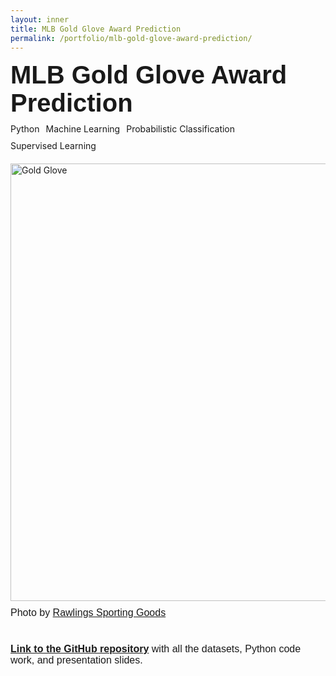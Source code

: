 ```yaml
---
layout: inner
title: MLB Gold Glove Award Prediction
permalink: /portfolio/mlb-gold-glove-award-prediction/
---
```


<div class="container" style="margin-top: 10px;">

  <!-- Title Section -->
  <div class="row">
    <div class="col-12">
      <div style="font-size:40px; font-family: 'Source Sans 3', sans-serif; font-weight: bold; margin-bottom: 10px;">
        MLB Gold Glove Award Prediction
      </div>
    </div>
  </div>

  <!-- Tags Section -->
  <div class="row" style="margin-bottom: 20px;">
    <div class="col-12">
      <div class="tags-container" style="display: flex; gap: 10px; flex-wrap: wrap;">
        <span class="tag ms-excel">Python</span>
        <span class="tag vba">Machine Learning</span>
        <span class="tag macros">Probabilistic Classification</span>
        <span class="tag linear-programming">Supervised Learning</span>
      </div>
    </div>
  </div>

  <!-- Image Section -->
 <div class="row" style="margin-bottom: 10px;">
  <div class="col-12">
    <img src="https://www.rawlings.com/dw/image/v2/BBBJ_PRD/on/demandware.static/-/Sites-rawlings-consolidated-Library/default/dw7605d493/images/landing/gold-glove/gold-glove-header-1440-600.jpg" 
         alt="Gold Glove" 
         class="img-fluid" 
         style="max-width: 100%; width: 700px; display: block;">
  </div>
</div>
<div style="font-size:16px; font-family: 'Source Sans 3', sans-serif; margin-bottom: 40px;">Photo by <a href="https://www.rawlings.com/gold-glove-criteria.html" style="font-size:16px; font-family: 'Source Sans 3', sans-serif;">Rawlings Sporting Goods</a></div>

<div style="font-size:16px; font-family: 'Source Sans 3', sans-serif;"><strong><a href="https://github.com/yejinannachoi/mlb-gold-glove-award-prediction" style="font-size:16px; font-family: 'Source Sans 3', sans-serif;">Link to the GitHub repository</a></strong> with all the datasets, Python code work, and presentation slides.</div>
